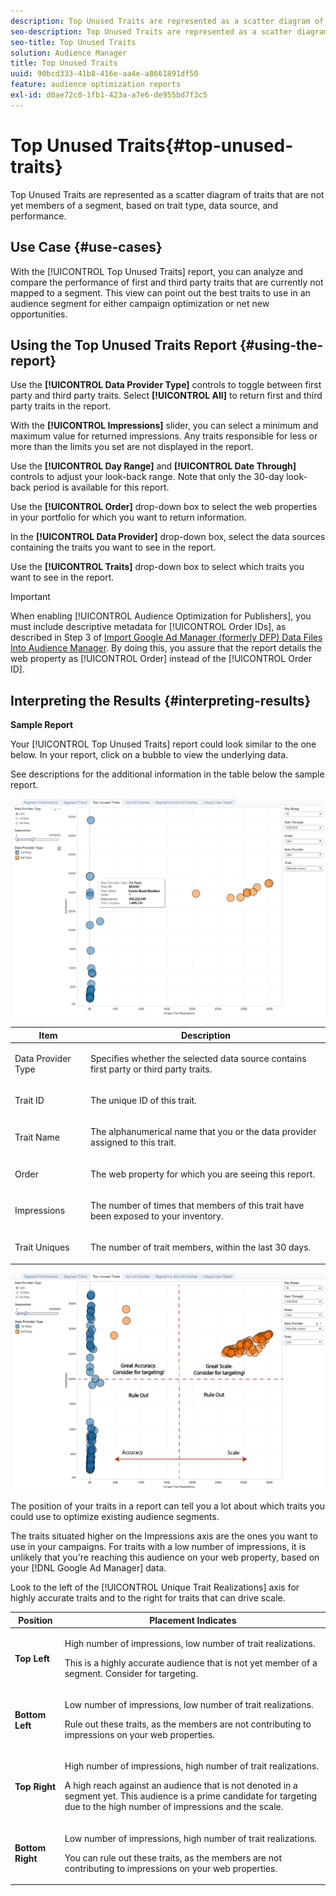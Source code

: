 ```yaml
---
description: Top Unused Traits are represented as a scatter diagram of traits that are not yet members of a segment, based on trait type, data source, and performance.
seo-description: Top Unused Traits are represented as a scatter diagram of traits that are not yet members of a segment, based on trait type, data source, and performance.
seo-title: Top Unused Traits
solution: Audience Manager
title: Top Unused Traits
uuid: 90bcd333-41b8-416e-aa4e-a8661891df50
feature: audience optimization reports
exl-id: d0ae72c0-1fb1-423a-a7e6-de955bd7f3c5
---
```

# Top Unused Traits{#top-unused-traits}

Top Unused Traits are represented as a scatter diagram of traits that are not yet members of a segment, based on trait type, data source, and performance.

## Use Case {#use-cases}

With the [!UICONTROL Top Unused Traits] report, you can analyze and compare the performance of first and third party traits that are currently not mapped to a segment. This view can point out the best traits to use in an audience segment for either campaign optimization or net new opportunities.

## Using the Top Unused Traits Report {#using-the-report}

Use the **[!UICONTROL Data Provider Type]** controls to toggle between first party and third party traits. Select **[!UICONTROL All]** to return first and third party traits in the report.

With the **[!UICONTROL Impressions]** slider, you can select a minimum and maximum value for returned impressions. Any traits responsible for less or more than the limits you set are not displayed in the report.

Use the **[!UICONTROL Day Range]** and **[!UICONTROL Date Through]** controls to adjust your look-back range. Note that only the 30-day look-back period is available for this report.

Use the **[!UICONTROL Order]** drop-down box to select the web properties in your portfolio for which you want to return information.

In the **[!UICONTROL Data Provider]** drop-down box, select the data sources containing the traits you want to see in the report.

Use the **[!UICONTROL Traits]** drop-down box to select which traits you want to see in the report.

>[!IMPORTANT]
>
>When enabling [!UICONTROL Audience Optimization for Publishers], you must include descriptive metadata for [!UICONTROL Order IDs], as described in Step 3 of [Import Google Ad Manager (formerly DFP) Data Files Into Audience Manager](../../../reporting/audience-optimization-reports/aor-publishers/import-dfp.md). By doing this, you assure that the report details the web property as [!UICONTROL Order] instead of the [!UICONTROL Order ID].

## Interpreting the Results {#interpreting-results}

**Sample Report**

Your [!UICONTROL Top Unused Traits] report could look similar to the one below. In your report, click on a bubble to view the underlying data.

See descriptions for the additional information in the table below the sample report.

![](assets/publisher_unused_traits.png)

<table id="table_AFE2540583C34835B04584693ADFD26A"> 
 <thead> 
  <tr> 
   <th colname="col1" class="entry"> Item </th> 
   <th colname="col2" class="entry"> Description </th> 
  </tr>
 </thead>
 <tbody> 
  <tr> 
   <td colname="col1"> <p><span class="wintitle"> Data Provider Type</span> </p> </td> 
   <td colname="col2"> <p>Specifies whether the selected data source contains first party or third party traits. </p> </td> 
  </tr> 
  <tr> 
   <td colname="col1"> <p><span class="wintitle"> Trait ID</span> </p> </td> 
   <td colname="col2"> <p>The unique ID of this trait. </p> </td> 
  </tr> 
  <tr> 
   <td colname="col1"> <p><span class="wintitle"> Trait Name</span> </p> </td> 
   <td colname="col2"> <p>The alphanumerical name that you or the data provider assigned to this trait. </p> </td> 
  </tr> 
  <tr> 
   <td colname="col1"> <p><span class="wintitle"> Order</span> </p> </td> 
   <td colname="col2"> <p>The web property for which you are seeing this report. </p> </td> 
  </tr> 
  <tr> 
   <td colname="col1"> <p><span class="wintitle"> Impressions</span> </p> </td> 
   <td colname="col2"> <p>The number of times that members of this trait have been exposed to your inventory. </p> </td> 
  </tr> 
  <tr> 
   <td colname="col1"> <p><span class="wintitle"> Trait Uniques</span> </p> </td> 
   <td colname="col2"> <p>The number of trait members, within the last 30 days. </p> </td> 
  </tr> 
 </tbody> 
</table>

![](assets/publisher_unused_traits_final.png)

The position of your traits in a report can tell you a lot about which traits you could use to optimize existing audience segments. 

The traits situated higher on the Impressions axis are the ones you want to use in your campaigns. For traits with a low number of impressions, it is unlikely that you're reaching this audience on your web property, based on your [!DNL Google Ad Manager] data. 

Look to the left of the [!UICONTROL Unique Trait Realizations] axis for highly accurate traits and to the right for traits that can drive scale.

<table id="table_A29253B30DFA4CD7B3B7C320DE0BDEA4"> 
 <thead> 
  <tr> 
   <th colname="col1" class="entry"> Position </th> 
   <th colname="col2" class="entry"> Placement Indicates </th> 
  </tr> 
 </thead>
 <tbody> 
  <tr> 
   <td colname="col1"> <p> <b>Top Left</b> </p> </td> 
   <td colname="col2"> <p>High number of impressions, low number of trait realizations. </p> <p>This is a highly accurate audience that is not yet member of a segment. Consider for targeting. </p> </td> 
  </tr> 
  <tr> 
   <td colname="col1"> <p> <b>Bottom Left</b> </p> </td> 
   <td colname="col2"> <p>Low number of impressions, low number of trait realizations. </p> <p> Rule out these traits, as the members are not contributing to impressions on your web properties. </p> </td> 
  </tr> 
  <tr> 
   <td colname="col1"> <p> <b>Top Right</b> </p> </td> 
   <td colname="col2"> <p>High number of impressions, high number of trait realizations. </p> <p>A high reach against an audience that is not denoted in a segment yet. This audience is a prime candidate for targeting due to the high number of impressions and the scale. </p> </td> 
  </tr> 
  <tr> 
   <td colname="col1"> <p> <b>Bottom Right</b> </p> </td> 
   <td colname="col2"> <p>Low number of impressions, high number of trait realizations. </p> <p> You can rule out these traits, as the members are not contributing to impressions on your web properties. </p> </td> 
  </tr> 
 </tbody> 
</table>
